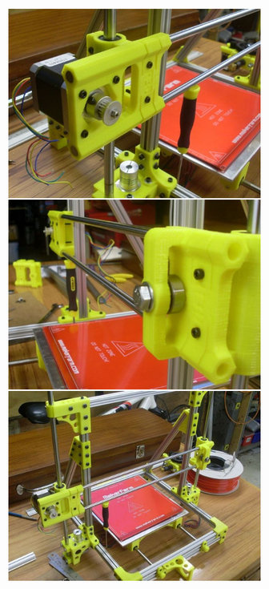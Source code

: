 ![New](OBX_001_preview_featured.jpg)
![New](OBX_004_preview_featured.jpg)
![New](OBX_006_preview_featured.jpg)


